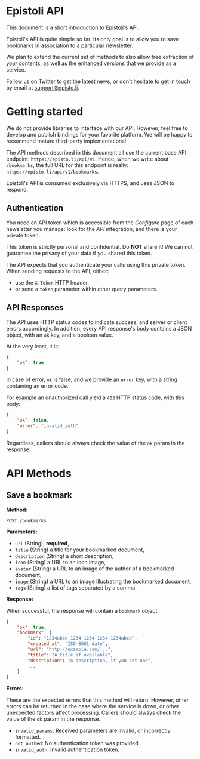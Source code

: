 # Epistoli API

This document is a short introduction to [Epistoli][epistoli]'s API.

Epistoli's API is quite simple so far. Its only goal is to allow you to save
bookmarks in association to a particular newsletter.

We plan to extend the current set of methods to also allow free extraction of
*your* contents, as well as the enhanced versions that we provide as a service.

[Follow us on Twitter][epistolist] to get the latest news, or don't hesitate to
get in touch by email at [support@episto.li][support_email].

[epistoli]: https://episto.li/
[epistolist]: https://twitter.com/epistolist
[support_email]: mailto:support@episto.li?subject=API%20Question

# Getting started

We do not provide libraries to interface with our API. However, feel free to
develop and publish bindings for your favorite platform. We will be happy to
recommend mature third-party implementations!

The API methods described in this document all use the current base API
endpoint: `https://episto.li/api/v1`. Hence, when we write about `/bookmarks`,
the full URL for this endpoint is really: `https://episto.li/api/v1/bookmarks`.

Epistoli's API is consumed exclusively via HTTPS, and uses JSON to respond.

## Authentication

You need an API token which is accessible from the *Configure* page of each
newsletter you manage: look for the *API* integration, and there is your
private token.

This token is strictly personal and confidential. Do **NOT** share it! We can
not guarantee the privacy of your data if you shared this token.

The API expects that you authenticate your calls using this private token.
When sending requests to the API, either:

 - use the `X-Token` HTTP header,
 - or send a `token` parameter within other query parameters.

## API Responses

The API uses HTTP status codes to indicate success, and server or client errors
accordingly. In addition, every API response's body contains a JSON object,
with an `ok` key, and a boolean value.

At the very least, it is:

```json
{
    "ok": true
}
```

In case of error, `ok` is false, and we provide an `error` key, with a string
containing an error code.

For example an unauthorized call yield a `403` HTTP status code, with this
body:

```json
{
    "ok": false,
    "error": "invalid_auth"
}
```

Regardless, callers should always check the value of the `ok` param in the
response.

# API Methods

## Save a bookmark

**Method:**

```
POST /bookmarks
```

**Parameters:**

 - `url` (String), **required**,
 - `title` (String) a title for your bookmarked document,
 - `description` (String) a short description,
 - `icon` (String) a URL to an icon image,
 - `avatar` (String) a URL to an image of the author of a bookmarked document,
 - `image` (String) a URL to an image illustrating the bookmarked document,
 - `tags` (String) a list of tags separated by a comma.

**Response:**

When successful, the response will contain a `bookmark` object:

```json
{
    "ok": true,
    "bookmark": {
        "id": "1234abcd-1234-1234-1234-1234abcd",
        "created_at": "ISO-8601 date",
        "url": "http://example.com/...",
        "title": "A title if available",
        "description": "A description, if you set one",
        ...
    }
}
```

**Errors**:

These are the expected errors that this method will return. However, other
errors can be returned in the case where the service is down, or other
unexpected factors affect processing. Callers should always check the value of
the `ok` param in the response.

 - `invalid_params`: Received parameters are invalid, or incorrectly formatted.
 - `not_authed`: No authentication token was provided.
 - `invalid_auth`: Invalid authentication token.
